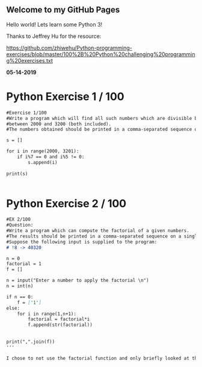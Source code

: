 ## Welcome to my GitHub Pages

Hello world! Lets learn some Python 3!


Thanks to Jeffrey Hu for the resource:

https://github.com/zhiwehu/Python-programming-exercises/blob/master/100%2B%20Python%20challenging%20programming%20exercises.txt

__05-14-2019__

# Python Exercise 1 / 100

```markdown
#Exercise 1/100
#Write a program which will find all such numbers which are divisible by 7 but are not a multiple of 5,
#between 2000 and 3200 (both included).
#The numbers obtained should be printed in a comma-separated sequence on a single line.

s = []

for i in range(2000, 3201):
    if i%7 == 0 and i%5 != 0:
        s.append(i)
    
print(s)
    
```

# Python Exercise 2 / 100

```markdown
#EX 2/100
#Question:
#Write a program which can compute the factorial of a given numbers.
#The results should be printed in a comma-separated sequence on a single line.
#Suppose the following input is supplied to the program:
# !8 -> 40320

n = 0
factorial = 1
f = []

n = input("Enter a number to apply the factorial \n")
n = int(n)

if n == 0:
    f = ['1']
else:    
    for i in range(1,n+1):
        factorial = factorial*i
        f.append(str(factorial))
    
    
print(",".join(f)) 
'''

I chose to not use the factorial function and only briefly looked at the code when I found it. The tutorial I'm following must be using Python 2 as their solution code won't run on Jupitor and I gave up debugging. It returns the factorial but not a single line comma delimited sequence per the instructions.
